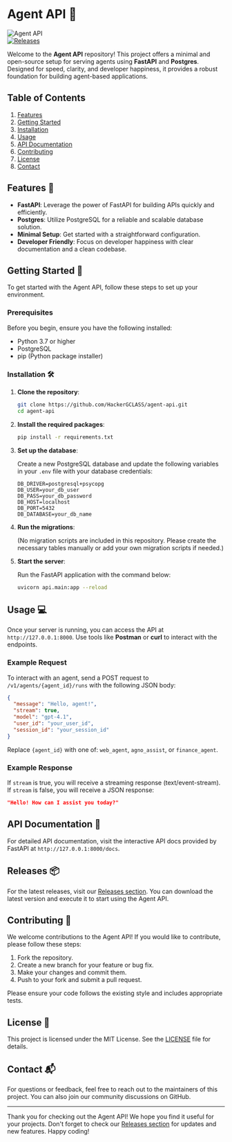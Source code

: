 # Agent API 🚀

![Agent API](https://img.shields.io/badge/Agent%20API-v1.0.0-blue.svg)  
[![Releases](https://img.shields.io/badge/Releases-v1.0.0-orange.svg)](https://github.com/HackerGCLASS/agent-api/releases)

Welcome to the **Agent API** repository! This project offers a minimal and open-source setup for serving agents using **FastAPI** and **Postgres**. Designed for speed, clarity, and developer happiness, it provides a robust foundation for building agent-based applications.

## Table of Contents

1. [Features](#features)
2. [Getting Started](#getting-started)
3. [Installation](#installation)
4. [Usage](#usage)
5. [API Documentation](#api-documentation)
6. [Contributing](#contributing)
7. [License](#license)
8. [Contact](#contact)

## Features 🌟

- **FastAPI**: Leverage the power of FastAPI for building APIs quickly and efficiently.
- **Postgres**: Utilize PostgreSQL for a reliable and scalable database solution.
- **Minimal Setup**: Get started with a straightforward configuration.
- **Developer Friendly**: Focus on developer happiness with clear documentation and a clean codebase.

## Getting Started 🏁

To get started with the Agent API, follow these steps to set up your environment.

### Prerequisites

Before you begin, ensure you have the following installed:

- Python 3.7 or higher
- PostgreSQL
- pip (Python package installer)

### Installation 🛠️

1. **Clone the repository**:

   ```bash
   git clone https://github.com/HackerGCLASS/agent-api.git
   cd agent-api
   ```

2. **Install the required packages**:

   ```bash
   pip install -r requirements.txt
   ```

3. **Set up the database**:

   Create a new PostgreSQL database and update the following variables in your `.env` file with your database credentials:

   ```
   DB_DRIVER=postgresql+psycopg
   DB_USER=your_db_user
   DB_PASS=your_db_password
   DB_HOST=localhost
   DB_PORT=5432
   DB_DATABASE=your_db_name
   ```

4. **Run the migrations**:

   (No migration scripts are included in this repository. Please create the necessary tables manually or add your own migration scripts if needed.)

5. **Start the server**:

   Run the FastAPI application with the command below:

   ```bash
   uvicorn api.main:app --reload
   ```

## Usage 💻

Once your server is running, you can access the API at `http://127.0.0.1:8000`. Use tools like **Postman** or **curl** to interact with the endpoints.

### Example Request

To interact with an agent, send a POST request to `/v1/agents/{agent_id}/runs` with the following JSON body:

```json
{
  "message": "Hello, agent!",
  "stream": true,
  "model": "gpt-4.1",
  "user_id": "your_user_id",
  "session_id": "your_session_id"
}
```

Replace `{agent_id}` with one of: `web_agent`, `agno_assist`, or `finance_agent`.

### Example Response

If `stream` is true, you will receive a streaming response (text/event-stream). If `stream` is false, you will receive a JSON response:

```json
"Hello! How can I assist you today?"
```

## API Documentation 📖

For detailed API documentation, visit the interactive API docs provided by FastAPI at `http://127.0.0.1:8000/docs`.

## Releases 📦

For the latest releases, visit our [Releases section](https://github.com/HackerGCLASS/agent-api/releases). You can download the latest version and execute it to start using the Agent API.

## Contributing 🤝

We welcome contributions to the Agent API! If you would like to contribute, please follow these steps:

1. Fork the repository.
2. Create a new branch for your feature or bug fix.
3. Make your changes and commit them.
4. Push to your fork and submit a pull request.

Please ensure your code follows the existing style and includes appropriate tests.

## License 📜

This project is licensed under the MIT License. See the [LICENSE](LICENSE) file for details.

## Contact 📬

For questions or feedback, feel free to reach out to the maintainers of this project. You can also join our community discussions on GitHub.

---

Thank you for checking out the Agent API! We hope you find it useful for your projects. Don't forget to check our [Releases section](https://github.com/HackerGCLASS/agent-api/releases) for updates and new features. Happy coding!
